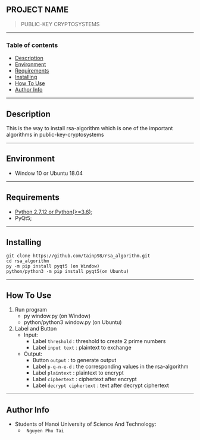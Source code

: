 ## **PROJECT NAME**
> PUBLIC-KEY CRYPTOSYSTEMS

---
### **Table of contents**
- [Description](#description)
- [Environment](#environment)
- [Requirements](#requirements)
- [Installing](#installing)
- [How To Use](#how-to-use)
- [Author Info](#author-info)

---

## **Description**
This is the way to install rsa-algorithm which is one of the important algorithms in public-key-cryptosystems

---

## **Environment**
- Window 10 or Ubuntu 18.04

---

## **Requirements**
- [Python 2.7.12 or Python(>=3.6)](https://www.python.org/downloads/);
- PyQt5;

---

## **Installing**
```
git clone https://github.com/tainp98/rsa_algorithm.git
cd rsa_algorithm
py -m pip install pyqt5 (on Window)
python/python3 -m pip install pyqt5(on Ubuntu)
```

---

## **How To Use**
1. Run program
   - py window.py (on Window)
   - python/python3 window.py (on Ubuntu)
2. Label and Button
   - Input:
     - Label `threshold` : threshold to create 2 prime numbers
     - Label `input text` : plaintext to exchange
   - Output:
     - Button `output` : to generate output
     - Label `p-q-n-e-d` : the corresponding values in the rsa-algorithm
     - Label `plaintext` : plaintext to encrypt
     - Label `ciphertext` : ciphertext after encrypt
     - Label `decrypt ciphertext` : text after decrypt ciphertext  

---

## **Author Info**
- Students of Hanoi University of Science And Technology:
  - ``` Nguyen Phu Tai```